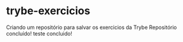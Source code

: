 # trybe-exercicios
Criando um repositório para salvar os exercicios da Trybe
Repositório concluído!
teste
concluido!
